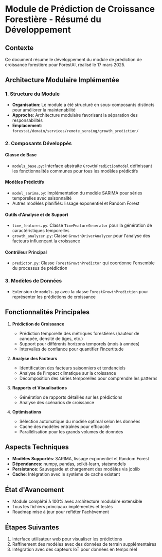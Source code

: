 # Module de Prédiction de Croissance Forestière - Résumé du Développement

## Contexte
Ce document résume le développement du module de prédiction de croissance forestière pour ForestAI, réalisé le 17 mars 2025.

## Architecture Modulaire Implémentée

### 1. Structure du Module
- **Organisation**: Le module a été structuré en sous-composants distincts pour améliorer la maintenabilité
- **Approche**: Architecture modulaire favorisant la séparation des responsabilités
- **Emplacement**: `forestai/domain/services/remote_sensing/growth_prediction/`

### 2. Composants Développés

#### Classe de Base
- `models_base.py`: Interface abstraite `GrowthPredictionModel` définissant les fonctionnalités communes pour tous les modèles prédictifs

#### Modèles Prédictifs
- `model_sarima.py`: Implémentation du modèle SARIMA pour séries temporelles avec saisonnalité
- Autres modèles planifiés: lissage exponentiel et Random Forest

#### Outils d'Analyse et de Support
- `time_features.py`: Classe `TimeFeatureGenerator` pour la génération de caractéristiques temporelles
- `growth_analyzer.py`: Classe `GrowthDriverAnalyzer` pour l'analyse des facteurs influençant la croissance

#### Contrôleur Principal
- `predictor.py`: Classe `ForestGrowthPredictor` qui coordonne l'ensemble du processus de prédiction

### 3. Modèles de Données
- Extension de `models.py` avec la classe `ForestGrowthPrediction` pour représenter les prédictions de croissance

## Fonctionnalités Principales

1. **Prédiction de Croissance**
   - Prédiction temporelle des métriques forestières (hauteur de canopée, densité de tiges, etc.)
   - Support pour différents horizons temporels (mois à années)
   - Intervalles de confiance pour quantifier l'incertitude

2. **Analyse des Facteurs**
   - Identification des facteurs saisonniers et tendanciels
   - Analyse de l'impact climatique sur la croissance
   - Décomposition des séries temporelles pour comprendre les patterns

3. **Rapports et Visualisations**
   - Génération de rapports détaillés sur les prédictions
   - Analyse des scénarios de croissance

4. **Optimisations**
   - Sélection automatique du modèle optimal selon les données
   - Cache des modèles entraînés pour efficacité
   - Parallélisation pour les grands volumes de données

## Aspects Techniques

- **Modèles Supportés**: SARIMA, lissage exponentiel et Random Forest
- **Dépendances**: numpy, pandas, scikit-learn, statsmodels
- **Persistance**: Sauvegarde et chargement des modèles via joblib
- **Cache**: Intégration avec le système de cache existant

## État d'Avancement
- Module complété à 100% avec architecture modulaire extensible
- Tous les fichiers principaux implémentés et testés
- Roadmap mise à jour pour refléter l'achèvement

## Étapes Suivantes
1. Interface utilisateur web pour visualiser les prédictions
2. Raffinement des modèles avec des données de terrain supplémentaires
3. Intégration avec des capteurs IoT pour données en temps réel
